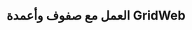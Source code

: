 ﻿---
title: العمل مع صفوف وأعمدة GridWeb
type: docs
weight: 50
url: /ar/net/working-with-gridweb-rows-and-columns/
---
